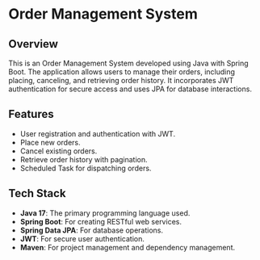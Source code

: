 # Order Management System

## Overview
This is an Order Management System developed using Java with Spring Boot. The application allows users to manage their orders, including placing, canceling, and retrieving order history. It incorporates JWT authentication for secure access and uses JPA for database interactions.

## Features
- User registration and authentication with JWT.
- Place new orders.
- Cancel existing orders.
- Retrieve order history with pagination.
- Scheduled Task for dispatching orders.
  
## Tech Stack
- **Java 17**: The primary programming language used.
- **Spring Boot**: For creating RESTful web services.
- **Spring Data JPA**: For database operations.
- **JWT**: For secure user authentication.
- **Maven**: For project management and dependency management.

